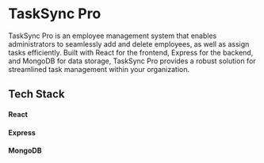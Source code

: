 # TaskSync Pro

TaskSync Pro is an employee management system that enables administrators to seamlessly add and delete employees, as well as assign tasks efficiently. Built with React for the frontend, Express for the backend, and MongoDB for data storage, TaskSync Pro provides a robust solution for streamlined task management within your organization.

## Tech Stack
#### React
#### Express
#### MongoDB
